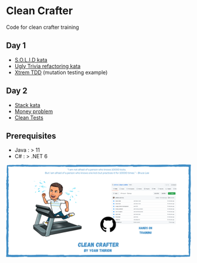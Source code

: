 # Clean Crafter
Code for clean crafter training

## Day 1
- [S.O.L.I.D kata](clean-code/README.md)
- [Ugly Trivia refactoring kata](trivia-kata/README.md)
- [Xtrem TDD](xtrem-tdd/README.md) (mutation testing example)

## Day 2
- [Stack kata](stack-kata/README.md)
- [Money problem](money-problem/README.md)
- [Clean Tests](clean-tests/README.md)

## Prerequisites
* Java : > 11
* C# : > .NET 6

![Clean Crafter](img/clean-crafter.png)
